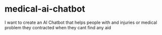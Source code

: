 # medical-ai-chatbot
I want to create an AI Chatbot that helps people with and injuries or medical problem they contracted when they cant find any aid
